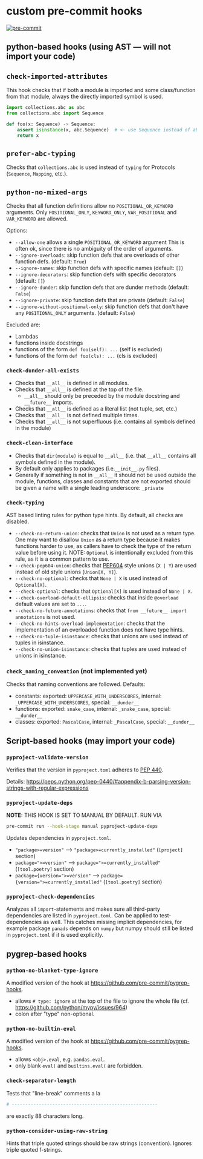 # custom pre-commit hooks

[![pre-commit](https://img.shields.io/badge/pre--commit-enabled-brightgreen?logo=pre-commit)](https://github.com/pre-commit/pre-commit)

## python-based hooks (using AST — will not import your code)

## `check-imported-attributes`

This hook checks that if both a module is imported and some class/function from that module, always the directly imported symbol is used.

```python
import collections.abc as abc
from collections.abc import Sequence

def foo(x: Sequence) -> Sequence:
    assert isinstance(x, abc.Sequence)  # <- use Sequence instead of abc.Sequence
    return x
```

## `prefer-abc-typing`

Checks that `collections.abc` is used instead of `typing` for Protocols (`Sequence`, `Mapping`, etc.).

## `python-no-mixed-args`

Checks that all function definitions allow no `POSITIONAL_OR_KEYWORD` arguments. Only `POSITIONAL_ONLY`, `KEYWORD_ONLY`, `VAR_POSITIONAL` and `VAR_KEYWORD` are allowed.

Options:

- `--allow-one` allows a single `POSITIONAL_OR_KEYWORD` argument
  This is often ok, since there is no ambiguity of the order of arguments.
- `--ignore-overloads`: skip function defs that are overloads of other function defs. (default: `True`)
- `--ignore-names`: skip function defs with specific names (default: `[]`)
- `--ignore-decorators`: skip function defs with specific decorators (default: `[]`)
- `--ignore-dunder`: skip function defs that are dunder methods (default: `False`)
- `--ignore-private`: skip function defs that are private (default: `False`)
- `--ignore-without-positional-only`: skip function defs that don't have any `POSITIONAL_ONLY` arguments. (default: `False`)

Excluded are:

- Lambdas
- functions inside docstrings
- functions of the form `def foo(self): ...` (self is excluded)
- functions of the form `def foo(cls): ...` (cls is excluded)

### `check-dunder-all-exists`

- Checks that `__all__` is defined in all modules.
- Checks that `__all__` is defined at the top of the file.
  - `__all__` should only be preceded by the module docstring and `__future__` imports.
- Checks that `__all__` is defined as a literal list (not tuple, set, etc.)
- Checks that `__all__` is not defined multiple times.
- Checks that `__all__` is not superfluous (i.e. contains all symbols defined in the module)

### `check-clean-interface`

- Checks that `dir(module)` is equal to `__all__` (i.e. that `__all__` contains all symbols defined in the module).
- By default only applies to packages (i.e.`__init__.py` files).
- Generally if something is not in `__all__` it should not be used outside the module, functions, classes and constants
  that are not exported should be given a name with a single leading underscore: `_private`

### `check-typing`

AST based linting rules for python type hints. By default, all checks are disabled.

- `--check-no-return-union`: checks that `Union` is not used as a return type. One may want to disallow `Union` as a return type because it makes functions harder to use, as callers have to check the type of the return value before using it.
  NOTE: `Optional` is intentionally excluded from this rule, as it is a common pattern to use.
- `--check-pep604-union`: checks that [PEP604](https://www.python.org/dev/peps/pep-0604/) style unions (`X | Y`) are used instead of old style unions (`Union[X, Y]`).
- `--check-no-optional`: checks that `None | X` is used instead of `Optional[X]`.
- `--check-optional`: checks that `Optional[X]` is used instead of `None | X`.
- `--check-overload-default-ellipsis`: checks that inside `@overload` default values are set to `...`.
- `--check-no-future-annotations`: checks that `from __future__ import annotations` is not used.
- `--check-no-hints-overload-implementation`: checks that the implementation of an overloaded function does not have type hints.
- `--check-no-tuple-isinstance`: checks that unions are used instead of tuples in isinstance.
- `--check-no-union-isinstance`: checks that tuples are used instead of unions in isinstance.

### `check_naming_convention` (not implemented yet)

Checks that naming conventions are followed. Defaults:

- constants: exported: `UPPERCASE_WITH_UNDERSCORES`, internal: `_UPPERCASE_WITH_UNDERSCORES`, special: `__dunder__`
- functions: exported: `snake_case`, internal: `_snake_case`, special: `__dunder__`
- classes: exported: `PascalCase`, internal: `_PascalCase`, special: `__dunder__`

## Script-based hooks (may import your code)

### `pyproject-validate-version`

Verifies that the version in `pyproject.toml` adheres to [PEP 440](https://www.python.org/dev/peps/pep-0440/).

Details: <https://peps.python.org/pep-0440/#appendix-b-parsing-version-strings-with-regular-expressions>

### `pyproject-update-deps`

**NOTE:** THIS HOOK IS SET TO MANUAL BY DEFAULT. RUN VIA

```bash
pre-commit run --hook-stage manual pyproject-update-deps
```

Updates dependencies in `pyproject.toml`.

- `"package>=version"` ⟶ `"package>=currently_installed"` (`[project]` section)
- `package=">=version"` ⟶ `package=">=currently_installed"` (`[tool.poetry]` section)
- `package={version=">=version"` ⟶ `package={version=">=currently_installed"` (`[tool.poetry]` section)

### `pyproject-check-dependencies`

Analyzes all `import`-statements and makes sure all third-party dependencies are listed in `pyproject.toml`. Can be
applied to test-dependencies as well. This catches missing implicit dependencies, for example package `panads`
depends on `numpy` but numpy should still be listed in `pyproject.toml` if it is used explicitly.

## pygrep-based hooks

### `python-no-blanket-type-ignore`

A modified version of the hook at <https://github.com/pre-commit/pygrep-hooks>.

- allows `# type: ignore` at the top of the file to ignore the whole file (cf. <https://github.com/python/mypy/issues/964>)
- colon after "type" non-optional.

### `python-no-builtin-eval`

A modified version of the hook at <https://github.com/pre-commit/pygrep-hooks>.

- allows `<obj>.eval`, e.g. `pandas.eval`.
- only blank `eval(` and `builtins.eval(` are forbidden.

### `check-separator-length`

Tests that "line-break" comments a la

```python
# ------------------------------------------------------
```

are exactly 88 characters long.

### `python-consider-using-raw-string`

Hints that triple quoted strings should be raw strings (convention).
Ignores triple quoted f-strings.
